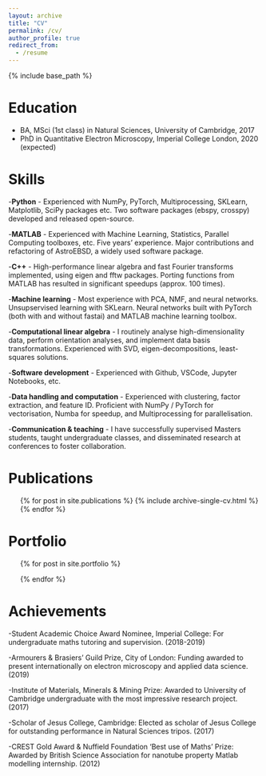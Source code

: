 ```yaml
---
layout: archive
title: "CV"
permalink: /cv/
author_profile: true
redirect_from:
  - /resume
---
```


{% include base_path %}

Education
======
* BA, MSci (1st class) in Natural Sciences, University of Cambridge, 2017
* PhD in Quantitative Electron Microscopy, Imperial College London, 2020 (expected)

Skills
======
-**Python** - Experienced with NumPy, PyTorch, Multiprocessing, SKLearn, Matplotlib, SciPy packages etc. Two software packages (ebspy, crosspy) developed and released open-source.

-**MATLAB** - Experienced with Machine Learning, Statistics, Parallel Computing toolboxes, etc. Five years’ experience. Major contributions and refactoring of AstroEBSD, a widely used software package.

-**C++** - High-performance linear algebra and fast Fourier transforms implemented, using eigen and fftw packages. Porting functions from MATLAB has resulted in significant speedups (approx. 100 times).

-**Machine learning** - Most experience with PCA, NMF, and neural networks. Unsupservised learning with SKLearn. Neural networks built with PyTorch (both with and without fastai) and MATLAB machine learning toolbox.

-**Computational linear algebra** - I routinely analyse high-dimensionality data, perform orientation analyses, and implement data basis transformations. Experienced with SVD, eigen-decompositions, least-squares solutions.

-**Software development** - Experienced with Github, VSCode, Jupyter Notebooks, etc.

-**Data handling and computation** - Experienced with clustering, factor extraction, and feature ID. Proficient with NumPy / PyTorch for vectorisation, Numba for speedup, and Multiprocessing for parallelisation.

-**Communication & teaching** - I have successfully supervised Masters students, taught undergraduate classes, and disseminated research at conferences to foster collaboration.

Publications
======
  <ul>{% for post in site.publications %}
    {% include archive-single-cv.html %}
  {% endfor %}</ul>
  
Portfolio
======
  <ul>{% for post in site.portfolio %}
    
  {% endfor %}</ul>
  
Achievements
======
-Student Academic Choice Award Nominee, Imperial College: For undergraduate maths tutoring and supervision. (2018-2019)

-Armourers & Brasiers’ Guild Prize, City of London: Funding awarded to present internationally on electron microscopy and applied data science. (2019)

-Institute of Materials, Minerals & Mining Prize: Awarded to University of Cambridge undergraduate with the most impressive research project. (2017)

-Scholar of Jesus College, Cambridge: Elected as scholar of Jesus College for outstanding performance in Natural Sciences tripos. (2017)

-CREST Gold Award & Nuffield Foundation ‘Best use of Maths’ Prize: Awarded by British Science Association for nanotube property Matlab modelling internship. (2012)
